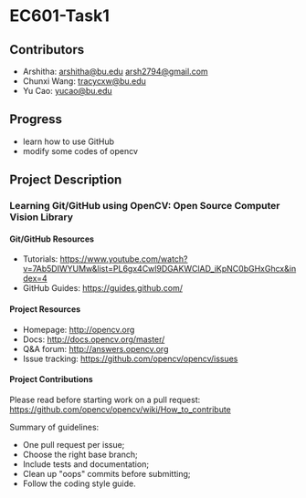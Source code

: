 # EC601-Task1

## Contributors
* Arshitha: <arshitha@bu.edu> <arsh2794@gmail.com>
* Chunxi Wang: <tracycxw@bu.edu>
* Yu Cao: <yucao@bu.edu>

## Progress
* learn how to use GitHub
* modify some codes of opencv

## Project Description





### Learning Git/GitHub using OpenCV: Open Source Computer Vision Library

#### Git/GitHub Resources
 * Tutorials: https://www.youtube.com/watch?v=7Ab5DIWYUMw&list=PL6gx4Cwl9DGAKWClAD_iKpNC0bGHxGhcx&index=4
 * GitHub Guides: https://guides.github.com/
 
#### Project Resources

* Homepage: <http://opencv.org>
* Docs: <http://docs.opencv.org/master/>
* Q&A forum: <http://answers.opencv.org>
* Issue tracking: <https://github.com/opencv/opencv/issues>

#### Project Contributions

Please read before starting work on a pull request: <https://github.com/opencv/opencv/wiki/How_to_contribute>

Summary of guidelines:

* One pull request per issue;
* Choose the right base branch;
* Include tests and documentation;
* Clean up "oops" commits before submitting;
* Follow the coding style guide.
